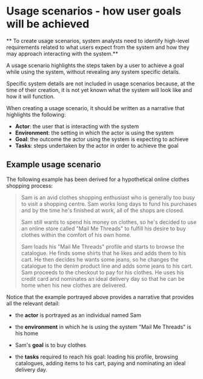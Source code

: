 # Usage scenarios - how user goals will be achieved

** To create usage scenarios, system analysts need to identify high-level requirements related to what users expect from the system and how they may approach interacting with the system.**

A usage scenario highlights the steps taken by a user to achieve a goal while using the system, without revealing any system specific details.

Specific system details are not included in usage scenarios because, at the time of their creation, it is not yet known what the system will look like and how it will function.

When creating a usage scenario, it should be written as a narrative that highlights the following:

- **Actor**: the user that is interacting with the system
- **Environment**: the setting in which the actor is using the system
- **Goal**: the outcome the actor using the system is expecting to achieve
- **Tasks**: steps undertaken by the actor in order to achieve the goal

## Example usage scenario

The following example has been derived for a hypothetical online clothes shopping process:

> Sam is an avid clothes shopping enthusiast who is generally too busy to visit a shopping centre. Sam works long days to fund his purchases and by the time he's finished at work, all of the shops are closed.
>
> Sam still wants to spend his money on clothes, so he's decided to use an online store called "Mail Me Threads" to fulfill his desire to buy clothes within the comfort of his own home.
>
> Sam loads his "Mail Me Threads" profile and starts to browse the catalogue. He finds some shirts that he likes and adds them to his cart. He then decides he wants some jeans, so he changes the catalogue to the denim product line and adds some jeans to his cart. Sam proceeds to the checkout to pay for his clothes. He uses his credit card and nominates an ideal delivery day so that he can be home when his new clothes are delivered.

Notice that the example portrayed above provides a narrative that provides all the relevant detail:

* the **actor** is portrayed as an individual named Sam

* the **environment** in which he is using the system "Mail Me Threads" is his home
* Sam's **goal** is to buy clothes
* the **tasks** required to reach his goal: loading his profile, browsing catalogues, adding items to his cart, paying and nominating an ideal delivery day.


